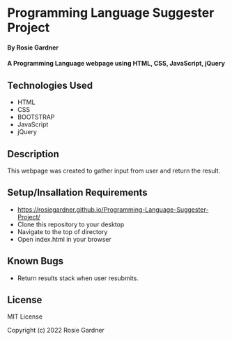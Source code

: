 # Programming Language Suggester Project

#### By Rosie Gardner

#### A Programming Language webpage using HTML, CSS, JavaScript, jQuery

## Technologies Used
* HTML
* CSS
* BOOTSTRAP
* JavaScript
* jQuery

## Description
This webpage was created to gather input from user and return the result. 

## Setup/Insallation Requirements
* https://rosiegardner.github.io/Programming-Language-Suggester-Project/
* Clone this repository to your desktop
* Navigate to the top of directory
* Open index.html in your browser

## Known Bugs
* Return results stack when user resubmits.

## License
MIT License

Copyright (c) 2022 Rosie Gardner


